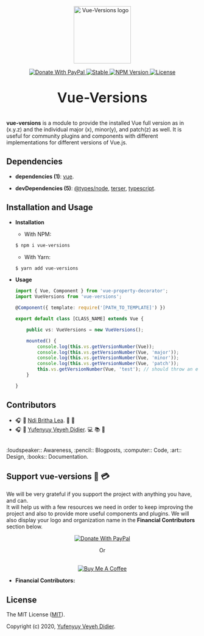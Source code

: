 <p align="center">
  <a href="#">
    <img width="150" src="https://raw.githubusercontent.com/yveyeh/vue-versions/master/assets/vue-versions-logo.png" alt="Vue-Versions logo">
  </a>
</p>

<p align="center">
  <a href="https://www.paypal.com/cgi-bin/webscr?cmd=_s-xclick&hosted_button_id=X42PBTBVWZSUJ" target="_blanc">
    <img src="https://raw.githubusercontent.com/yveyeh/vue-versions/master/assets/paypal-badge.svg" alt="Donate With PayPal">
  </a>
  <a href="#" target="_blanc">
    <img src="https://raw.githubusercontent.com/yveyeh/vue-versions/master/assets/stability-badge.png" alt="Stable">
  </a>
  <a href="#" target="_blanc">
    <img src="https://raw.githubusercontent.com/yveyeh/vue-versions/master/assets/npm-version-badge.png" alt="NPM Version">
  </a>
  <a href="https://github.com/yveyeh/vue-versions/blob/master/LICENSE" target="_blanc">
    <img src="https://raw.githubusercontent.com/yveyeh/vue-versions/master/assets/license-badge.png" alt="License">
  </a>
</p>
  <!-- [![stable](https://raw.githubusercontent.com/yveyeh/vue-versions/master/assets/stability-badge.png)](#)
  [![npm](https://raw.githubusercontent.com/yveyeh/vue-versions/master/assets/npm-version-badge.png)](#)
  [![license](https://raw.githubusercontent.com/yveyeh/vue-versions/master/assets/license-badge.png)](#) -->

<p align="center" style="font-size: 36px !important; font-weight: 600 !important;"> Vue-Versions </p>

**vue-versions** is a module to provide the installed Vue full version as in (x.y.z) and the individual major (x), minor(y), and patch(z) as well. It is useful for community plugins and components with different implementations for different versions of Vue.js.

## Dependencies

- **dependencies (1)**: [vue](https://www.npmjs.com/package/vue).

- **devDependencies (5)**: [@types/node](https://www.npmjs.com/package/@types/node), [terser](https://www.npmjs.com/package/terser), [typescript](https://www.npmjs.com/package/typescript).

## Installation and Usage

- **Installation**

    - With NPM:
    ```bash
    $ npm i vue-versions
    ```

    - With Yarn:
    ```bash
    $ yarn add vue-versions
    ```

- **Usage**

    ```ts
    import { Vue, Component } from 'vue-property-decorator';
    import VueVersions from 'vue-versions';

    @Component({ template: require('[PATH_TO_TEMPLATE]') })

    export default class [CLASS_NAME] extends Vue {

        public vs: VueVersions = new VueVersions();

        mounted() {
            console.log(this.vs.getVersionNumber(Vue));
            console.log(this.vs.getVersionNumber(Vue, 'major'));
            console.log(this.vs.getVersionNumber(Vue, 'minor'));
            console.log(this.vs.getVersionNumber(Vue, 'patch'));
            this.vs.getVersionNumber(Vue, 'test'); // should throw an error in the console.
        }

    }
    ```


## Contributors

- :headphones: :woman: [Ndi Britha Lea](https://github.com/NdiBrithaLea). :art: :loudspeaker:
- :headphones: :man: [Yufenyuy Veyeh Didier](https://github.com/yveyeh). :computer: :books: :pencil:

<br>
:loudspeaker:: Awareness, :pencil:: Blogposts, :computer:: Code, :art:: Design, :books:: Documentation. 


## Support vue-versions :gift: :credit_card:

We will be very grateful if you support the project with anything you have, and can.<br> It will help us with a few resources we need in order to keep improving the project and also to provide more useful components and plugins. We will also display your logo and organization name in the **Financial Contributors** section below. 

<p align="center">
  <a href="https://www.paypal.com/cgi-bin/webscr?cmd=_s-xclick&hosted_button_id=X42PBTBVWZSUJ" target="_blanc">
    <img src="https://raw.githubusercontent.com/yveyeh/vue-version/master/assets/paypal-donate-button.png" alt="Donate With PayPal"/>
  </a>
</p>

<p align="center">  Or <br><br> </p>

<p align="center">
  <a href="https://www.buymeacoffee.com/05tyxSJ" target="_blank">
    <img src="https://www.buymeacoffee.com/assets/img/custom_images/orange_img.png" alt="Buy Me A Coffee">
  </a>
</p>
<!-- [![paypal](https://raw.githubusercontent.com/yveyeh/vue-versions/master/assets/paypal-donate-button.png)](https://www.paypal.com/cgi-bin/webscr?cmd=_s-xclick&hosted_button_id=X42PBTBVWZSUJ)

<!-- Or<br><br>

[![Coffee](https://www.buymeacoffee.com/assets/img/custom_images/orange_img.png)](https://www.buymeacoffee.com/05tyxSJ) -->



- **Financial Contributors:**
<!--  -->


## License

The MIT License ([MIT](https://github.com/yveyeh/vue-versions/blob/master/LICENSE)).

Copyright (c) 2020, [Yufenyuy Veyeh Didier](https://github.com/yveyeh).